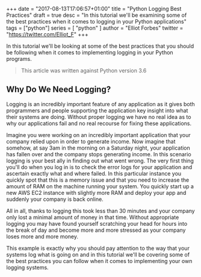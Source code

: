 +++
date = "2017-08-13T17:06:57+01:00"
title = "Python Logging Best Practices"
draft = true
desc = "In this tutorial we'll be examining some of the best practices when it comes to logging in your Python applications"
tags = ["python"]
series = [ "python" ]
author = "Elliot Forbes"
twitter = "https://twitter.com/Elliot_F"
+++

In this tutorial we'll be looking at some of the best practices that you should be following when it comes to implementing logging in your Python programs. 

> This article was written against Python version 3.6

## Why Do We Need Logging?

Logging is an incredibly important feature of any application as it gives both programmers and people supporting the application key insight into what their systems are doing. Without proper logging we have no real idea as to why our applications fail and no real recourse for fixing these applications. 

Imagine you were working on an incredibly important application that your company relied upon in order to generate income. Now imagine that somehow, at say 3am in the morning on a Saturday night, your application has fallen over and the company stops generating income. In this scenario logging is your best ally in finding out what went wrong. The very first thing you'll do when you log in is to check the error logs for your application and ascertain exactly what and where failed. In this particular instance you quickly spot that this is a memory issue and that you need to increase the amount of RAM on the machine running your system. You quickly start up a new AWS EC2 instance with slightly more RAM and deploy your app and suddenly your company is back online. 

All in all, thanks to logging this took less than 30 minutes and your company only lost a minimal amount of money in that time. Without appropriate logging you may have found yourself scratching your head for hours into the break of day and become more and more stressed as your company loses more and more money.

This example is exactly why you should pay attention to the way that your systems log what is going on and in this tutorial we'll be covering some of the best practices you can follow when it comes to implementing your own logging systems.

## 